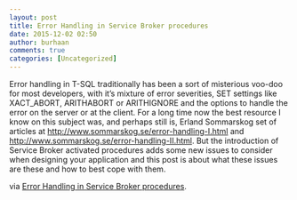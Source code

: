 ```yaml
---
layout: post
title: Error Handling in Service Broker procedures
date: 2015-12-02 02:50
author: burhaan
comments: true
categories: [Uncategorized]
---
```

Error handling in T-SQL traditionally has been a sort of misterious voo-doo for most developers, with it’s mixture of error severities, SET settings like XACT_ABORT, ARITHABORT or ARITHIGNORE and the options to handle the error on the server or at the client. For a long time now the best resource I know on this subject was, and perhaps still is, Erland Sommarskog set of articles at http://www.sommarskog.se/error-handling-I.html and http://www.sommarskog.se/error-handling-II.html. But the introduction of Service Broker activated procedures adds some new issues to consider when designing your application and this post is about what these issues are these and how to best cope with them.

via <a href='http://rusanu.com/2007/10/31/error-handling-in-service-broker-procedures/' target='_blank'>Error Handling in Service Broker procedures</a>.
